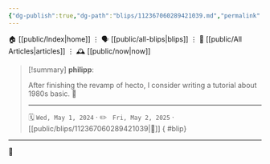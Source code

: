 ```yaml
---
{"dg-publish":true,"dg-path":"blips/112367060289421039.md","permalink":"/blips/112367060289421039/","title":"philipp on mastodon @ 2024-05-01"}
---
```



<div class="transclusion internal-embed is-loaded"><div class="markdown-embed">




🏠 [[public/Index\|home]]  ⋮ 🗣️ [[public/all-blips\|blips]] ⋮  📝 [[public/All Articles\|articles]]  ⋮ 🕰️ [[public/now\|now]]


</div></div>


> [!summary] **philipp**:
>
> After finishing the revamp of hecto, I consider writing a tutorial about 1980s basic. 🫏
> - - -
>
> 🗓️ <code>Wed, May 1, 2024</code>  · ✏️ <code> Fri, May 2, 2025</code>  · [[public/blips/112367060289421039\|🔗]]
{ #blip}


- - -

 👾
